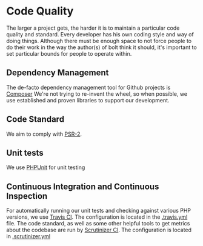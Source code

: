 Code Quality
============

The larger a project gets, the harder it is to maintain a particular code
quality and standard. Every developer has his own coding style and way of
doing things. Although there must be enough space to not force people to
do their work in the way the author(s) of bolt think it should, it's
important to set particular bounds for people to operate within.

Dependency Management
---------------------
The de-facto dependency management tool for Github projects is
[Composer](http://getcomposer.org) We're not trying to re-invent the
wheel, so when possible, we use established and proven libraries to
support our development.

Code Standard
-------------
We aim to comply with [PSR-2](https://github.com/php-fig/fig-standards/blob/master/accepted/PSR-2-coding-style-guide.md).

Unit tests
----------
We use [PHPUnit](https://github.com/sebastianbergmann/phpunit) for unit
testing

Continuous Integration and Continuous Inspection
------------------------------------------------
For automatically running our unit tests and checking against various PHP
versions, we use [Travis CI](https://travis-ci.org). The configuration is
located in the
[.travis.yml](https://github.com/bolt/bolt/blob/master/.travis.yml) file.
The code standard, as well as some other helpful tools to get metrics
about the codebase are run by [Scrutinizer CI](https://scrutinizer-ci.com). 
The configuration is located in [.scrutinizer.yml](https://github.com/bolt/bolt/blob/master/.scrutinizer.yml)